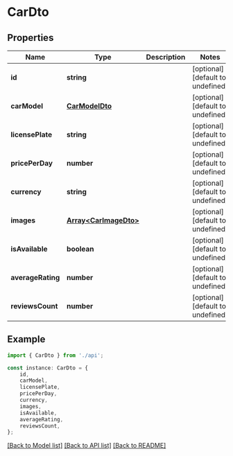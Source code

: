 # CarDto


## Properties

Name | Type | Description | Notes
------------ | ------------- | ------------- | -------------
**id** | **string** |  | [optional] [default to undefined]
**carModel** | [**CarModelDto**](CarModelDto.md) |  | [optional] [default to undefined]
**licensePlate** | **string** |  | [optional] [default to undefined]
**pricePerDay** | **number** |  | [optional] [default to undefined]
**currency** | **string** |  | [optional] [default to undefined]
**images** | [**Array&lt;CarImageDto&gt;**](CarImageDto.md) |  | [optional] [default to undefined]
**isAvailable** | **boolean** |  | [optional] [default to undefined]
**averageRating** | **number** |  | [optional] [default to undefined]
**reviewsCount** | **number** |  | [optional] [default to undefined]

## Example

```typescript
import { CarDto } from './api';

const instance: CarDto = {
    id,
    carModel,
    licensePlate,
    pricePerDay,
    currency,
    images,
    isAvailable,
    averageRating,
    reviewsCount,
};
```

[[Back to Model list]](../README.md#documentation-for-models) [[Back to API list]](../README.md#documentation-for-api-endpoints) [[Back to README]](../README.md)
